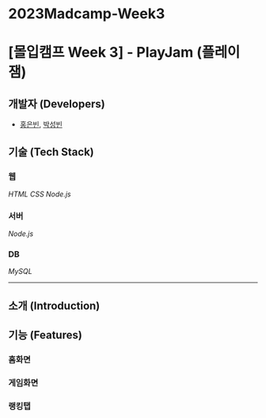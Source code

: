 # 2023Madcamp-Week3
# [몰입캠프 Week 3] - PlayJam (플레이잼)

## 개발자 (Developers)

- [홍은빈](https://github.com/pancakesontuesday), [박성빈](https://github.com/Hello4545)



## 기술 (Tech Stack)

### 웹
*HTML CSS Node.js*

### 서버
*Node.js*   

### DB
*MySQL*


---

## 소개 (Introduction)



## 기능 (Features)

### 홈화면


### 게임화면


### 랭킹탭
